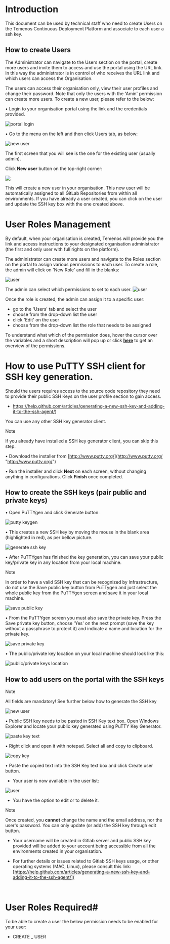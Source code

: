 
# Introduction #
This document can be used by technical staff who need to create Users on the Temenos Continuous Deployment Platform and associate to each user a ssh key. 

## How to create Users

The Administrator can navigate to the Users section on the portal, create more users and invite them to access and use the portal using the URL link. In this way the administrator is in control of who receives the URL link and which users can access the Organisation.

The users can access their organisation only, view their user profiles and change their password. Note that only the users with the 'Amin' permission can create more users. To create a new user, please refer to the below:

•	Login to your organisation portal using the link and the credentials provided.

![portal login](./images/user-login.png)

•	Go to the menu on the left and then click Users tab, as below:

![new user](./images/users-tab.png) 


The first screen that you will see is the one for the existing user (usually admin).

Click **New user** button on the top-right corner:

![](D:\DocumentationPortal\temenos-platform-documentation\docfx_project\home\techguides\images\users-tab.png)

This will create a new user in your organisation. This new user will be automatically assigned to all GitLab Repositories from within all environments. If you have already a user created, you can click on the user and update the SSH key box with the one created above.

# User Roles Management #

By default, when your organisation is created, Temenos will provide you the link and access instructions to your designated organisation administrator (the first and only user with full rights on the platform).

The administrator can create more users and navigate to the Roles section on the portal to assign various permissions to each user. To create a role, the admin will click on 'New Role' and fill in the blanks:

![user](./images/create-user-role.png)


The admin can select which permissions to set to each user.
![user](./images/create-user-role-permissions.png)


Once the role is created, the admin can assign it to a specific user:

- go to the 'Users' tab and select the user 
- choose from the drop-down list the user 
- click 'Edit' on the user
- choose from the drop-down list the role that needs to be assigned 

To understand what which of the permission does, hover the cursor over the variables and a short description will pop up or click **[here](http://documentation.temenos.cloud/home/techguides/user-permissions)** to get an overview of the permissions.



# How to use PuTTY SSH client for SSH key generation. #

Should the users requires access to the source code repository they need to provide their public SSH Keys on the user profile section to gain access.

- https://help.github.com/articles/generating-a-new-ssh-key-and-adding-it-to-the-ssh-agent/)

You can use any other SSH key generator client.

> [!Note]
> If you already have installed a SSH key generator client, you can skip this step.

•	Download the installer from [http://www.putty.org/](http://www.putty.org/ "http://www.putty.org/")


•	Run the installer and click **Next** on each screen, without changing anything in configurations. Click **Finish** once completed.



## How to create the SSH keys (pair public and private keys) ##



•	Open PuTTYgen and click Generate button:

![putty keygen](./images/putty-keygen.png)

•	This creates a new SSH key by moving the mouse in the blank area (highlighted in red), as per bellow picture.

![generate ssh key](./images/putty-keygen-random.png)

•	After PuTTYgen has finished the key generation, you can save your public key/private key in any location from your local machine.

> [!Note]
> In order to have a valid SSH key that can be recognized by Infrastructure, do not use the Save public key button from PuTTygen and just select the whole public key from the PuTTYgen screen and save it in your local machine.

![save public key](./images/putty-keygen-publickey.png)

•	From the PuTTYgen screen you must also save the private key. Press the Save private key button, choose 'Yes' on the next prompt (save the key without a passphrase to protect it) and indicate a name and location for the private key.

![save private key](./images/putty-keygen-privatekey.png)

•	The public/private key location on your local machine should look like this:

![public/private keys location](./images/putty-keygen-keyslocation.png)





## How to add users on the portal with the SSH keys  ##

> [!Note]
> All fields are mandatory!
> See further below how to generate the SSH key

![new user](./images/user-details.png)

•	Public SSH key needs to be pasted in SSH Key text box. Open Windows Explorer and locate your public key generated using PuTTY Key Generator. 

![paste key text](./images/putty-keygen-publicselect.png)

• Right click and open it with notepad. Select all and copy to clipboard.

![copy key](./images/copy-key.png)

•	Paste the copied text into the SSH Key text box and click Create user button.

- Your user is now available in the user list:

![user](./images/user-list.png)

- You have the option to edit or to delete it.

> [!Note]
> Once created, you **cannot** change the name and the email address, nor the user's password. You can only update (or add) the SSH key through edit button.



- Your username will be created in Gitlab server and public SSH key provided will be added to your account being accessible from all the environments created in your organisation.

- For further details or issues related to Gitlab SSH keys usage, or other operating systems (MAC, Linux), please consult this link:  [https://help.github.com/articles/generating-a-new-ssh-key-and-adding-it-to-the-ssh-agent/](

<br>

# User Roles Required#
To be able to create a user the below permission needs to be enabled for your user:

- CREATE _ USER

